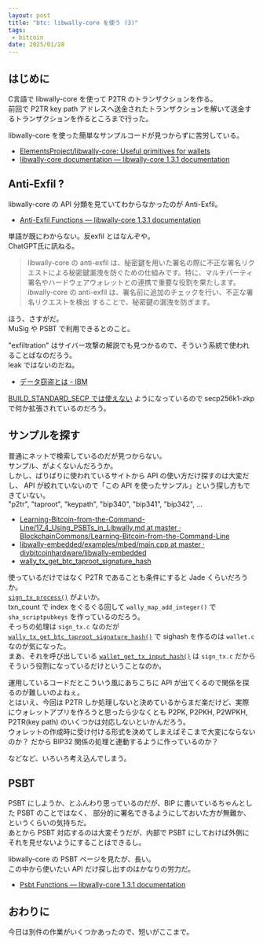 ```yaml
---
layout: post
title: "btc: libwally-core を使う (3)"
tags:
 - bitcoin
date: 2025/01/28
---
```


## はじめに

C言語で libwally-core を使って P2TR のトランザクションを作る。  
前回で P2TR key path アドレスへ送金されたトランザクションを解いて送金するトランザクションを作るところまで行った。

libwally-core を使った簡単なサンプルコードが見つからずに苦労している。

* [ElementsProject/libwally-core: Useful primitives for wallets](https://github.com/ElementsProject/libwally-core)
* [libwally-core documentation — libwally-core 1.3.1 documentation](https://wally.readthedocs.io/en/release_1.3.1/index.html)

## Anti-Exfil ?

libwally-core の API 分類を見ていてわからなかったのが Anti-Exfil。

* [Anti-Exfil Functions — libwally-core 1.3.1 documentation](https://wally.readthedocs.io/en/release_1.3.1/anti_exfil.html#c.wally_ae_signer_commit_from_bytes)

単語が既にわからない。反exfil とはなんぞや。  
ChatGPT氏に訊ねる。

> libwally-core の anti-exfil は、秘密鍵を用いた署名の際に不正な署名リクエストによる秘密鍵漏洩を防ぐための仕組みです。特に、マルチパーティ署名やハードウェアウォレットとの連携で重要な役割を果たします。
> ibwally-core の anti-exfil は、署名前に追加のチェックを行い、不正な署名リクエストを検出 することで、秘密鍵の漏洩を防ぎます。

ほう、さすがだ。  
MuSig や PSBT で利用できるとのこと。

"exfiltration" はサイバー攻撃の解説でも見つかるので、そういう系統で使われることばなのだろう。  
leak ではないのだね。

* [データ窃盗とは - IBM](https://www.ibm.com/jp-ja/topics/data-exfiltration)

[BUILD_STANDARD_SECP では使えない](https://github.com/ElementsProject/libwally-core/blob/release_1.3.1/include/wally_anti_exfil.h#L10) ようになっているので secp256k1-zkp で何か拡張されているのだろう。

## サンプルを探す

普通にネットで検索しているのだが見つからない。  
サンプル、がよくないんだろうか。  
しかし、ばりばりに使われているサイトから API の使い方だけ探すのは大変だし、
API が絞れていないので「この API を使ったサンプル」という探し方もできていない。  
"p2tr", "taproot", "keypath", "bip340", "bip341", "bip342", ...  

* [Learning-Bitcoin-from-the-Command-Line/17_4_Using_PSBTs_in_Libwally.md at master · BlockchainCommons/Learning-Bitcoin-from-the-Command-Line](https://github.com/BlockchainCommons/Learning-Bitcoin-from-the-Command-Line/blob/master/17_4_Using_PSBTs_in_Libwally.md)
* [libwally-embedded/examples/mbed/main.cpp at master · diybitcoinhardware/libwally-embedded](https://github.com/diybitcoinhardware/libwally-embedded/blob/master/examples/mbed/main.cpp)
* [wally_tx_get_btc_taproot_signature_hash](https://github.com/Blockstream/Jade/blob/0406e89abee17abc3cec0a3858e1533807a28487/main/wallet.c#L1128)

使っているだけではなく P2TR であることも条件にすると Jade くらいだろうか。  
[`sign_tx_process()`](https://github.com/Blockstream/Jade/blob/0406e89abee17abc3cec0a3858e1533807a28487/main/process/sign_tx.c#L392) がよいか。  
txn_count で index をぐるぐる回して `wally_map_add_integer()` で `sha_scriptpubkeys` を作っているのだろう。  
そっちの処理は `sign_tx.c` なのだが [`wally_tx_get_btc_taproot_signature_hash()`](https://github.com/Blockstream/Jade/blob/0406e89abee17abc3cec0a3858e1533807a28487/main/wallet.c#L1128) で sighash を作るのは `wallet.c` なのが気になった。  
まあ、それを呼び出している [`wallet_get_tx_input_hash()`](https://github.com/Blockstream/Jade/blob/0406e89abee17abc3cec0a3858e1533807a28487/main/process/sign_tx.c#L711) は `sign_tx.c` だからそういう役割になっているだけということなのか。

運用しているコードだとこういう風にあちこちに API が出てくるので関係を探るのが難しいのよねぇ。  
とはいえ、今回は P2TR しか処理しないと決めているからまだ楽だけど、実際にウォレットアプリを作ろうと思ったら少なくとも P2PK, P2PKH, P2WPKH, P2TR(key path) のいくつかは対応しないといかんだろう。  
ウォレットの作成時に受け付ける形式を決めてしまえばそこまで大変にならないのか？ 
だから BIP32 関係の処理と連動するように作っているのか？

などなど、いろいろ考え込んでしまう。

## PSBT

PSBT にしようか、とふんわり思っているのだが、BIP に書いているちゃんとした PSBT のことではなく、
部分的に署名できるようにしておいた方が無難か、というくらいの気持ちだ。  
あとから PSBT 対応するのは大変そうだが、内部で PSBT にしておけば外側にそれを見せないようにすることはできるし。

libwally-core の PSBT ページを見たが、長い。  
この中から使いたい API だけ探し出すのはかなりの労力だ。

* [Psbt Functions — libwally-core 1.3.1 documentation](https://wally.readthedocs.io/en/release_1.3.1/psbt.html)

## おわりに

今日は別件の作業がいくつかあったので、短いがここまで。
